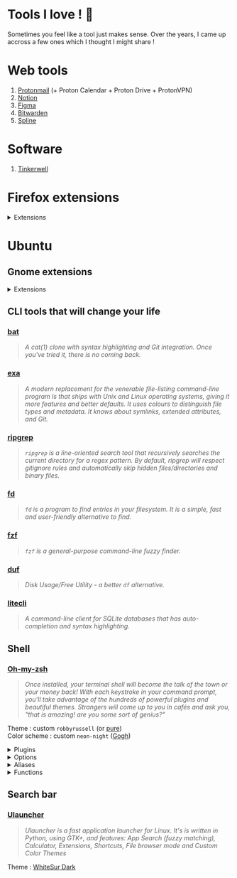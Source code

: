 # Tools I love ! 🤩
Sometimes you feel like a tool just makes sense. Over the years, I came up accross a few ones which I thought I might share !

# Web tools
1. [Protonmail](https://protonmail.com/) (+ Proton Calendar + Proton Drive + ProtonVPN)
2. [Notion](https://notion.so/)
3. [Figma](https://figma.com/)
4. [Bitwarden](https://bitwarden.com/)
5. [Spline](https://spline.design/)

# Software
1. [Tinkerwell](https://tinkerwell.app/)

# Firefox extensions
<details>
  <summary>Extensions</summary>
  
  1. Don't track me Google
  2. DuckDuckGo Privacy Essentials
  3. Facebook container
  4. Fake filler
  5. Fontanello
  6. Gesturify
  7. HTTPS everywhere
  8. Popup Blocker Ultimate
  9. Search by image
  10. Simple translate
  11. Temp mail
  12. Wappalyzer
  14. React Developer tools
  15. Vue.js devtools
  16. Webhint
</details>
  
# Ubuntu
## Gnome extensions
<details>
  <summary>Extensions</summary>
  
  1. Burn my windows
  2. Clipboard indicator
  3. Color picker
  4. Removable Drive Menu
  5. Screenshot Tool
  6. Lock keys
  7. Refresh Wifi Connections
  8. Remove Alt+Tab Delay v2
  9. NoAnnoyance v2
</details>

## CLI tools that will change your life

### [bat](https://github.com/sharkdp/bat)
>  _A cat(1) clone with syntax highlighting and Git integration. Once you've tried it, there is no coming back._

### [exa](https://github.com/ogham/exa)
> _A modern replacement for the venerable file-listing command-line program ls that ships with Unix and Linux operating systems, giving it more features and better defaults. It uses colours to distinguish file types and metadata. It knows about symlinks, extended attributes, and Git._

### [ripgrep](https://github.com/BurntSushi/ripgrep)
> _`ripgrep` is a line-oriented search tool that recursively searches the current directory for a regex pattern. By default, ripgrep will respect gitignore rules and automatically skip hidden files/directories and binary files._

### [fd](https://github.com/sharkdp/fd)
> _`fd` is a program to find entries in your filesystem. It is a simple, fast and user-friendly alternative to find._

### [fzf](https://github.com/junegunn/fzf)
> _`fzf` is a general-purpose command-line fuzzy finder._

### [duf](https://github.com/muesli/duf)
> _Disk Usage/Free Utility - a better `df` alternative._

### [litecli](https://github.com/dbcli/litecli)
> _A command-line client for SQLite databases that has auto-completion and syntax highlighting._

## Shell

### [Oh-my-zsh](https://ohmyz.sh/)
> _Once installed, your terminal shell will become the talk of the town or your money back! With each keystroke in your command prompt, you'll take advantage of the hundreds of powerful plugins and beautiful themes. Strangers will come up to you in cafés and ask you, "that is amazing! are you some sort of genius?"_

Theme : custom `robbyrussell` (or [pure](https://github.com/sindresorhus/pure))  
Color scheme : custom `neon-night` ([Gogh](https://gogh-co.github.io/Gogh/))

<details>
  <summary>Plugins</summary>
  
  1. zsh-autosuggestions
  2. zsh-syntax-highlighting
  3. git
  4. npm
  5. colored-man-pages
  6. extract
  7. gitfast
  8. laravel
  9. node
  10. gitignore
  11. heroku
  12. autoupdate
  13. sudo
</details>

<details>
  <summary>Options</summary>
  
  1. `setopt autocd`
  2. `unsetopt nomatch`
</details>

<details>
  <summary>Aliases</summary>
  
  ```bash
  ## long commands
  alias apt-deb="sudo apt install ./*.deb -y && rm *.deb"

  ## alternative commands & extra args
  alias du="duf"
  alias cat="bat --theme=OneHalfDark"
  alias find="fdfind"
  alias grep="rg"
  alias diff="colordiff"
  alias ls="exa -lg"
  alias ll="exa -lg"
  alias la="exa -alg"
  alias sqlite="litecli"
  alias sqlite3="litecli"
  alias fzf="fzf --color=dark"

  ## shorthands
  alias c="code"
  alias s="sudo"
  alias arti='php artisan'

  ## configs
  alias zshconfig="nano ~/.zshrc"
  alias zshup="source ~/.zshrc"
  ```
</details>

<details>
  <summary>Functions</summary>
  
  ```bash
  function lazygit() {
    git add -A
    git commit
    git push
  }
  function update() {
    sudo apt update
    sudo apt dist-upgrade -y
    sudo apt autoremove -y
    sudo apt clean
    sudo snap refresh
    notify-send "Update" "System has been successfully updated." -t 500
  }
  ```
</details>

## Search bar
### [Ulauncher](https://ulauncher.io/)
> _Ulauncher is a fast application launcher for Linux. It's is written in Python, using GTK+, and features: App Search (fuzzy matching), Calculator, Extensions, Shortcuts, File browser mode and Custom Color Themes_

Theme : [WhiteSur Dark](https://github.com/Raayib/WhiteSur-Dark-ulauncher)
